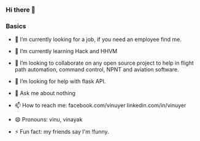 ### Hi there 👋

<!--
**coolpydev/coolpydev** is a ✨ _special_ ✨ repository because its `README.md` (this file) appears on your GitHub profile.

Here are some ideas to get you started:
-->
### Basics
- 🔭 I’m currently looking for a job, if you need an employee find me.
- 🌱 I’m currently learning Hack and HHVM
- 👯 I’m looking to collaborate on any open source project to help in flight path automation, command control, NPNT and aviation software.
- 🤔 I’m looking for help with flask API.
- 💬 Ask me about nothing
- 📫 How to reach me: 
facebook.com/vinuyer
linkedin.com/in/vinuyer

- 😄 Pronouns: vinu, vinayak
- ⚡ Fun fact: my friends say I'm !funny. 
